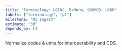 ```yaml
---
title: "Terminology: LOINC, RxNorm, SNOMED, UCUM"
labels: ["terminology", "p1"]
milestone: "M1 Ingest"
estimate: "3d"
depends_on: []
---
```


Normalize codes & units for interoperability and CDS.
